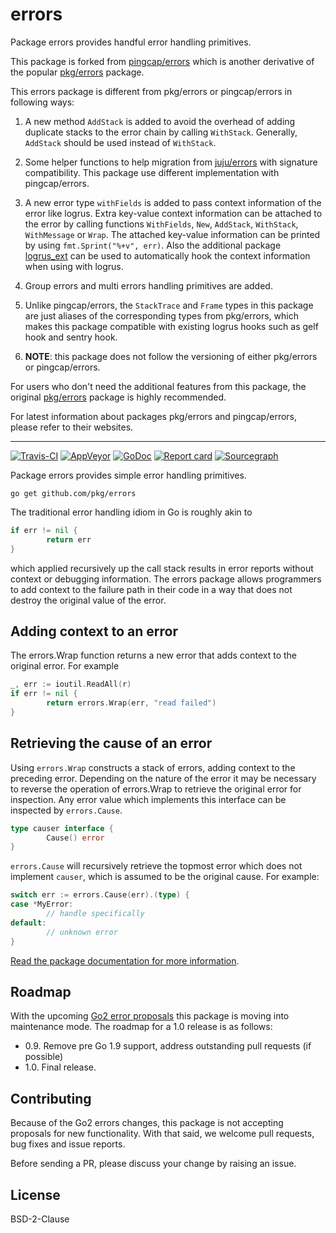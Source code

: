 # errors

Package errors provides handful error handling primitives.

This package is forked from [pingcap/errors](https://github.com/pingcap/errors) which is another derivative of the popular [pkg/errors](https://github.com/pkg/errors) package.

This errors package is different from pkg/errors or pingcap/errors in following ways:

1. A new method `AddStack` is added to avoid the overhead of adding duplicate stacks to the error chain by calling `WithStack`. Generally, `AddStack` should be used instead of `WithStack`.

2. Some helper functions to help migration from [juju/errors](https://github.com/juju/errors) with signature compatibility. This package use different implementation with pingcap/errors.

3. A new error type `withFields` is added to pass context information of the error like logrus. Extra key-value context information can be attached to the error by calling functions `WithFields`, `New`, `AddStack`, `WithStack`, `WithMessage` or `Wrap`. The attached key-value information can be printed by using `fmt.Sprint("%+v", err)`. Also the additional package [logrus_ext](./logrus_ext) can be used to automatically hook the context information when using with logrus.

4. Group errors and multi errors handling primitives are added.

5. Unlike pingcap/errors, the `StackTrace` and `Frame` types in this package are just aliases of the corresponding types from pkg/errors, which makes this package compatible with existing logrus hooks such as gelf hook and sentry hook.

6. **NOTE**: this package does not follow the versioning of either pkg/errors or pingcap/errors.

For users who don't need the additional features from this package, the original [pkg/errors](http://github.com/pkg/errors) package is highly recommended.

For latest information about packages pkg/errors and pingcap/errors, please refer to their websites.

----

[![Travis-CI](https://travis-ci.org/pkg/errors.svg)](https://travis-ci.org/pkg/errors) [![AppVeyor](https://ci.appveyor.com/api/projects/status/b98mptawhudj53ep/branch/master?svg=true)](https://ci.appveyor.com/project/davecheney/errors/branch/master) [![GoDoc](https://godoc.org/github.com/pkg/errors?status.svg)](http://godoc.org/github.com/pkg/errors) [![Report card](https://goreportcard.com/badge/github.com/pkg/errors)](https://goreportcard.com/report/github.com/pkg/errors) [![Sourcegraph](https://sourcegraph.com/github.com/pkg/errors/-/badge.svg)](https://sourcegraph.com/github.com/pkg/errors?badge)

Package errors provides simple error handling primitives.

`go get github.com/pkg/errors`

The traditional error handling idiom in Go is roughly akin to
```go
if err != nil {
        return err
}
```
which applied recursively up the call stack results in error reports without context or debugging information. The errors package allows programmers to add context to the failure path in their code in a way that does not destroy the original value of the error.

## Adding context to an error

The errors.Wrap function returns a new error that adds context to the original error. For example
```go
_, err := ioutil.ReadAll(r)
if err != nil {
        return errors.Wrap(err, "read failed")
}
```
## Retrieving the cause of an error

Using `errors.Wrap` constructs a stack of errors, adding context to the preceding error. Depending on the nature of the error it may be necessary to reverse the operation of errors.Wrap to retrieve the original error for inspection. Any error value which implements this interface can be inspected by `errors.Cause`.
```go
type causer interface {
        Cause() error
}
```
`errors.Cause` will recursively retrieve the topmost error which does not implement `causer`, which is assumed to be the original cause. For example:
```go
switch err := errors.Cause(err).(type) {
case *MyError:
        // handle specifically
default:
        // unknown error
}
```

[Read the package documentation for more information](https://godoc.org/github.com/pkg/errors).

## Roadmap

With the upcoming [Go2 error proposals](https://go.googlesource.com/proposal/+/master/design/go2draft.md) this package is moving into maintenance mode. The roadmap for a 1.0 release is as follows:

- 0.9. Remove pre Go 1.9 support, address outstanding pull requests (if possible)
- 1.0. Final release.

## Contributing

Because of the Go2 errors changes, this package is not accepting proposals for new functionality. With that said, we welcome pull requests, bug fixes and issue reports. 

Before sending a PR, please discuss your change by raising an issue.

## License

BSD-2-Clause
